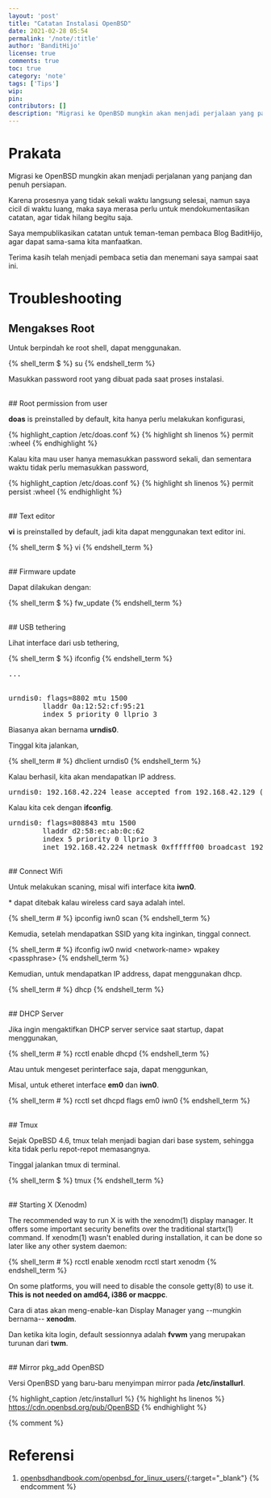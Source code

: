 ```yaml
---
layout: 'post'
title: "Catatan Instalasi OpenBSD"
date: 2021-02-28 05:54
permalink: '/note/:title'
author: 'BanditHijo'
license: true
comments: true
toc: true
category: 'note'
tags: ['Tips']
wip:
pin:
contributors: []
description: "Migrasi ke OpenBSD mungkin akan menjadi perjalaan yang panjang dan penuh persiapan. Karena proses pengerjaannya diwaktu luang dan tidak sekali waktu langsung selesai, saya merasa perlu untuk mendokumentasikan catatan, agar tidak lupa begitu saja."
---
```


# Prakata

Migrasi ke OpenBSD mungkin akan menjadi perjalanan yang panjang dan penuh persiapan.

Karena prosesnya yang tidak sekali waktu langsung selesai, namun saya cicil di waktu luang, maka saya merasa perlu untuk mendokumentasikan catatan, agar tidak hilang begitu saja.

Saya mempublikasikan catatan untuk teman-teman pembaca Blog BaditHijo, agar dapat sama-sama kita manfaatkan.

Terima kasih telah menjadi pembaca setia dan menemani saya sampai saat ini.


# Troubleshooting

## Mengakses Root

Untuk berpindah ke root shell, dapat menggunakan.

{% shell_term $ %}
su
{% endshell_term %}

Masukkan password root yang dibuat pada saat proses instalasi.

<br>
## Root permission from user

**doas** is preinstalled by default, kita hanya perlu melakukan konfigurasi,

{% highlight_caption /etc/doas.conf %}
{% highlight sh linenos %}
permit :wheel
{% endhighlight %}

Kalau kita mau user hanya memasukkan password sekali, dan sementara waktu tidak perlu memasukkan password,

{% highlight_caption /etc/doas.conf %}
{% highlight sh linenos %}
permit persist :wheel
{% endhighlight %}

<br>
## Text editor

**vi** is preinstalled by default, jadi kita dapat menggunakan text editor ini.

{% shell_term $ %}
vi
{% endshell_term %}

<br>
## Firmware update

Dapat dilakukan dengan:

{% shell_term $ %}
fw_update
{% endshell_term %}

<br>
## USB tethering

Lihat interface dari usb tethering,

{% shell_term $ %}
ifconfig
{% endshell_term %}

<pre>
...


urndis0: flags=8802<BROADCAST,SIMPLEX,MULTICAST> mtu 1500
        lladdr 0a:12:52:cf:95:21
        index 5 priority 0 llprio 3
</pre>

Biasanya akan bernama **urndis0**.

Tinggal kita jalankan,

{% shell_term # %}
dhclient urndis0
{% endshell_term %}

Kalau berhasil, kita akan mendapatkan IP address.

<pre>
urndis0: 192.168.42.224 lease accepted from 192.168.42.129 (6e:45:af:fc:be:9f)
</pre>

Kalau kita cek dengan **ifconfig**.

<pre>
urndis0: flags=808843<UP,BROADCAST,RUNNING,SIMPLEX,MULTICAST,AUTOCONF4> mtu 1500
        lladdr d2:58:ec:ab:0c:62
        index 5 priority 0 llprio 3
        inet 192.168.42.224 netmask 0xffffff00 broadcast 192.168.42.255
</pre>

<br>
## Connect Wifi

Untuk melakukan scaning, misal wifi interface kita **iwn0**.

\* dapat ditebak kalau wireless card saya adalah intel.

{% shell_term # %}
ipconfig iwn0 scan
{% endshell_term %}

Kemudia, setelah mendapatkan SSID yang kita inginkan, tinggal connect.

{% shell_term # %}
ifconfig iw0 nwid &lt;network-name> wpakey &lt;passphrase>
{% endshell_term %}

Kemudian, untuk mendapatkan IP address, dapat menggunakan dhcp.

{% shell_term # %}
dhcp
{% endshell_term %}

<br>
## DHCP Server

Jika ingin mengaktifkan DHCP server service saat startup, dapat menggunakan,

{% shell_term # %}
rcctl enable dhcpd
{% endshell_term %}

Atau untuk mengeset perinterface saja, dapat menggunkan,

Misal, untuk etheret interface **em0** dan **iwn0**.

{% shell_term # %}
rcctl set dhcpd flags em0 iwn0
{% endshell_term %}

<br>
## Tmux

Sejak OpeBSD 4.6, tmux telah menjadi bagian dari base system, sehingga kita tidak perlu repot-repot memasangnya.

Tinggal jalankan tmux di terminal.

{% shell_term $ %}
tmux
{% endshell_term %}

<br>
## Starting X (Xenodm)

The recommended way to run X is with the xenodm(1) display manager. It offers some important security benefits over the traditional startx(1) command.
If xenodm(1) wasn't enabled during installation, it can be done so later like any other system daemon:

{% shell_term # %}
rcctl enable xenodm
rcctl start xenodm
{% endshell_term %}

On some platforms, you will need to disable the console getty(8) to use it. **This is not needed on amd64, i386 or macppc**.

Cara di atas akan meng-enable-kan Display Manager yang --mungkin bernama-- **xenodm**.

Dan ketika kita login, default sessionnya adalah **fvwm** yang merupakan turunan dari **twm**.

<br>
## Mirror pkg_add OpenBSD

Versi OpenBSD yang baru-baru menyimpan mirror pada **/etc/installurl**.

{% highlight_caption /etc/installurl %}
{% highlight hs linenos %}
https://cdn.openbsd.org/pub/OpenBSD
{% endhighlight %}


{% comment %}
# Referensi

1. [openbsdhandbook.com/openbsd_for_linux_users/](https://www.openbsdhandbook.com/openbsd_for_linux_users/){:target="_blank"}
{% endcomment %}
